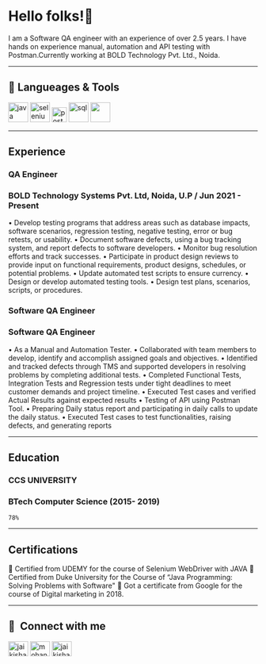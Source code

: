# Hello folks!👋
I am a Software QA engineer with an experience of over 2.5 years. I have hands on experience manual, automation and API testing with Postman.Currently working at BOLD Technology Pvt. Ltd., Noida.

---

## 🔧 Langueages & Tools
<p align='left'>
  <img src="https://upload.wikimedia.org/wikipedia/commons/3/34/Java_20131025_1864663017.jpg" alt="java" width="40" height="40">
  <img src='https://upload.wikimedia.org/wikipedia/commons/d/d5/Selenium_Logo.png' alt="selenium" width="40" height="40">
  <img src='https://upload.wikimedia.org/wikipedia/commons/c/c2/Postman_%28software%29.png' height='30' width='auto' alt="postman">
   <img src="https://upload.wikimedia.org/wikipedia/commons/8/87/Sql_data_base_with_logo.png" alt="sql" width="auto" height="40"/>
   <img src="https://upload.wikimedia.org/wikipedia/commons/e/e0/Git-logo.svg" width="40" height="40"/>
</p>

---

## Experience

### **QA Engineer**
### BOLD Technology Systems Pvt. Ltd, Noida, U.P / Jun 2021 - Present
• Develop testing programs that address areas such as database impacts, software scenarios, regression 
testing, negative testing, error or bug retests, or usability.
• Document software defects, using a bug tracking system, and report defects to software developers.
• Monitor bug resolution efforts and track successes.
• Participate in product design reviews to provide input on functional requirements, product designs, 
schedules, or potential problems.
• Update automated test scripts to ensure currency.
• Design or develop automated testing tools.
• Design test plans, scenarios, scripts, or procedures.

### **Software QA Engineer**
### Software QA Engineer

• As a Manual and Automation Tester.
• Collaborated with team members to develop, identify and accomplish assigned goals and objectives.
• Identified and tracked defects through TMS and supported developers in resolving problems by 
completing additional tests.
• Completed Functional Tests, Integration Tests and Regression tests under tight deadlines to meet 
customer demands and project timeline.
• Executed Test cases and verified Actual Results against expected results
• Testing of API using Postman Tool.
• Preparing Daily status report and participating in daily calls to update the daily status.
• Executed Test cases to test functionalities, raising defects, and generating reports

---

## Education

### **CCS UNIVERSITY**
### BTech Computer Science (2015- 2019)
    78%
    
---

## Certifications
 Certified from UDEMY for the course of Selenium WebDriver with JAVA
 Certified from Duke University for the Course of “Java Programming: Solving Problems with Software"
 Got a certificate from Google for the course of Digital marketing in 2018. 

---

## 🔗 &nbsp;**Connect with me**
<p align="left">
<a href="https://www.linkedin.com/in/jaikishan-mohanty-a93986166/" target="blank"><img align="center" src="https://raw.githubusercontent.com/rahuldkjain/github-profile-readme-generator/master/src/images/icons/Social/linked-in-alt.svg" alt="jaikishan" height="30" width="40" /></a>
<a href="https://www.youtube.com/c/mohantyacademy" target="blank"><img align="center" src="https://upload.wikimedia.org/wikipedia/commons/e/ef/Youtube_logo.png" alt="mohantyAcademy" height="30" width="40" /></a>
<a href="https://www.instagram.com/jaikishan_thakur/" target="blank"><img align="center" src="https://raw.githubusercontent.com/rahuldkjain/github-profile-readme-generator/master/src/images/icons/Social/instagram.svg" alt="jaikishanThakur" height="30" width="40" /></a>

